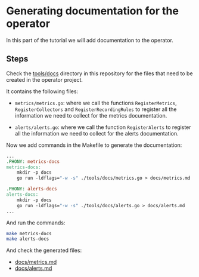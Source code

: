 # Generating documentation for the operator

In this part of the tutorial we will add documentation to the operator.

## Steps

Check the [tools/docs](tools/docs) directory in this repository for the files
that need to be created in the operator project.

It contains the following files:

- `metrics/metrics.go`: where we call the functions `RegisterMetrics`,
`RegisterCollectors` and `RegisterRecordingRules` to register all the
information we need to collect for the metrics documentation.

- `alerts/alerts.go`: where we call the function `RegisterAlerts` to register all the
information we need to collect for the alerts documentation.

Now we add commands in the Makefile to generate the documentation:

```Makefile
...
.PHONY: metrics-docs
metrics-docs:
	mkdir -p docs
	go run -ldflags="-w -s" ./tools/docs/metrics.go > docs/metrics.md

.PHONY: alerts-docs
alerts-docs:
	mkdir -p docs
	go run -ldflags="-w -s" ./tools/docs/alerts.go > docs/alerts.md
...
```

And run the commands:

```bash
make metrics-docs
make alerts-docs
```

And check the generated files:

- [docs/metrics.md](docs/metrics.md)
- [docs/alerts.md](docs/alerts.md)
